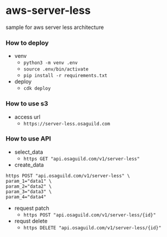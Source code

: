 # aws-server-less
sample for aws server less architecture

### How to deploy
 - venv
   - `python3 -m venv .env`
   - `source .env/bin/activate`
   - `pip install -r requirements.txt`
 - deploy
   - `cdk deploy`

### How to use s3
 - access url
   - `https://server-less.osaguild.com`

### How to use API
 - select_data 
   - `https GET "api.osaguild.com/v1/server-less"`
 - create_data
```commandline
https POST "api.osaguild.com/v1/server-less" \
param_1="data1" \
param_2="data2" \
param_3="data3" \
param_4="data4"
```
 - request patch
   - `https POST "api.osaguild.com/v1/server-less/{id}"`
 - requst delete
   - `https DELETE "api.osaguild.com/v1/server-less/{id}"`
